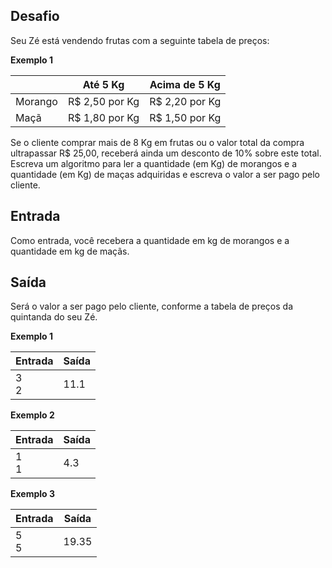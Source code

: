 
## Desafio

Seu Zé está vendendo frutas com a seguinte tabela de preços:

**Exemplo 1**


| | Até 5 Kg | Acima de 5 Kg |
|--- |--- |--- 
Morango | R$ 2,50 por Kg  | R$ 2,20 por Kg
Maçã| R$ 1,80 por Kg  | R$ 1,50 por Kg

Se o cliente comprar mais de 8 Kg em frutas ou o valor total da compra ultrapassar R$ 25,00, receberá ainda um desconto de 10% sobre este total. Escreva um algoritmo para ler a quantidade (em Kg) de morangos e a quantidade (em Kg) de maças adquiridas e escreva o valor a ser pago pelo cliente.

## Entrada

Como entrada, você recebera a quantidade em kg de morangos e a quantidade em kg de maçãs.

## Saída

Será o valor a ser pago pelo cliente, conforme a tabela de preços da quintanda do seu Zé.

**Exemplo 1**

| Entrada | Saída |
|--- |---
|3 <br> 2|11.1


**Exemplo 2**


| Entrada | Saída |
|--- |--- 
|1 <br> 1|4.3

**Exemplo 3**


| Entrada | Saída |
|--- |--- 
|5 <br> 5|19.35